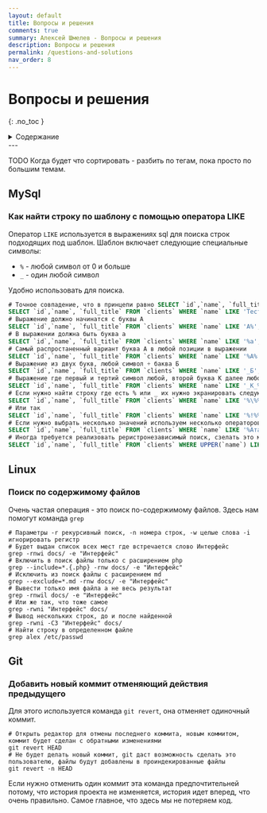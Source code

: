```yaml
---
layout: default
title: Вопросы и решения
comments: true
summary: Алексей Шмелев - Вопросы и решения
description: Вопросы и решения
permalink: /questions-and-solutions
nav_order: 8
---
```


# Вопросы и решения
{: .no_toc }

<details close markdown="block">
  <summary>
    Содержание
  </summary>
  {: .text-delta }
1. TOC
{:toc}
</details>
---

TODO Когда будет что сортировать - разбить по тегам, пока просто по большим темам.

## MySql

### Как найти строку по шаблону с помощью оператора LIKE

Оператор `LIKE` используется в выражениях sql для поиска строк подходящих под шаблон.
Шаблон включает следующие специальные символы:

- `%` - любой символ от 0 и больше
- `_` - один любой символ

Удобно использовать для поиска.

```sql
# Точное совпадение, что в принцепи равно SELECT `id`,`name`, `full_title` FROM `clients` WHERE `name` = 'Тест'
SELECT `id`,`name`, `full_title` FROM `clients` WHERE `name` LIKE 'Тест';
# Выражение должно начинатся с буквы А
SELECT `id`,`name`, `full_title` FROM `clients` WHERE `name` LIKE 'А%';
# В выражении должна быть буква а
SELECT `id`,`name`, `full_title` FROM `clients` WHERE `name` LIKE '%а';
# Самый распростаненный вариант буква А в любой позиции в выражении
SELECT `id`,`name`, `full_title` FROM `clients` WHERE `name` LIKE '%А%';
# Выражение из двух букв, любой символ + баква Б
SELECT `id`,`name`, `full_title` FROM `clients` WHERE `name` LIKE '_Б';
# Выражение где первый и тертий символ любой, второй буква K далее любой набор символов
SELECT `id`,`name`, `full_title` FROM `clients` WHERE `name` LIKE '_К_%';
# Если нужно найти строку где есть % или _ их нужно экранировать следующим образом
SELECT `id`,`name`, `full_title` FROM `clients` WHERE `name` LIKE '%\%%';
# Или так
SELECT `id`,`name`, `full_title` FROM `clients` WHERE `name` LIKE '%!%%' ESCAPE '!';
# Если нужно выбрать несколько значений используем несколько операторов LIKE
SELECT `id`,`name`, `full_title` FROM `clients` WHERE `name` LIKE '%Атак' OR `name` LIKE '%Ашан';
# Иногда требуется реализовать реристронезависимый поиск, сзелать это можно перевести все названия в верхний регистр
SELECT `id`,`name`, `full_title` FROM `clients` WHERE UPPER(`name`) LIKE UPPER('%А');
```

## Linux

### Поиск по содержимому файлов

Очень частая операция - это поиск по-содержимому файлов.
Здесь нам помогут команда `grep`

```shell
# Параметры -r рекурсивный поиск, -n номера строк, -w целые слова -i игнорировать регистр
# Будет выдан список всех мест где встречается слово Интерфейс
grep -rnwi docs/ -e "Интерфейс"
# Включить в поиск файлы только с расширением php
grep --include=*.{.php} -rnw docs/ -e "Интерфейс"
# Исключить из поиск файлы с расширением md
grep --exclude=*.md -rnw docs/ -e "Интерфейс"
# Вывести только имя файла а не весь результат
grep -rnwil docs/ -e "Интерфейс"
# Или же так, что тоже самое
grep -rwni "Интерфейс" docs/
# Вывод нескольких строк, до и после найденной
grep -rwni -C3 "Интерфейс" docs/
# Найти строку в определенном файле
grep alex /etc/passwd
```

## Git

### Добавить новый коммит отменяющий действия предыдущего

Для этого используется команда `git revert`, она отменяет одиночный коммит.

```shell
# Открыть редактор для отмены последнего коммита, новым коммитом, коммит будет сделан с обратными изменениями
git revert HEAD
# Не будет делать новый коммит, git даст возможность сделать это пользователю, файлы будут добавлены в проиндекированные файлы
git revert -n HEAD
```

Если нужно отменить один коммит эта команда предпочтительней потому, 
что история проекта не изменяется, история идет вперед, что очень правильно.
Самое главное, что здесь мы не потеряем код.